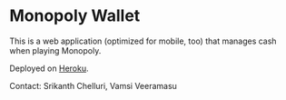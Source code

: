 # Monopoly Wallet

This is a web application (optimized for mobile, too) that manages cash when playing Monopoly.

Deployed on [Heroku](https://monopoly-wallet-sv.herokuapp.com/).

Contact: Srikanth Chelluri, Vamsi Veeramasu